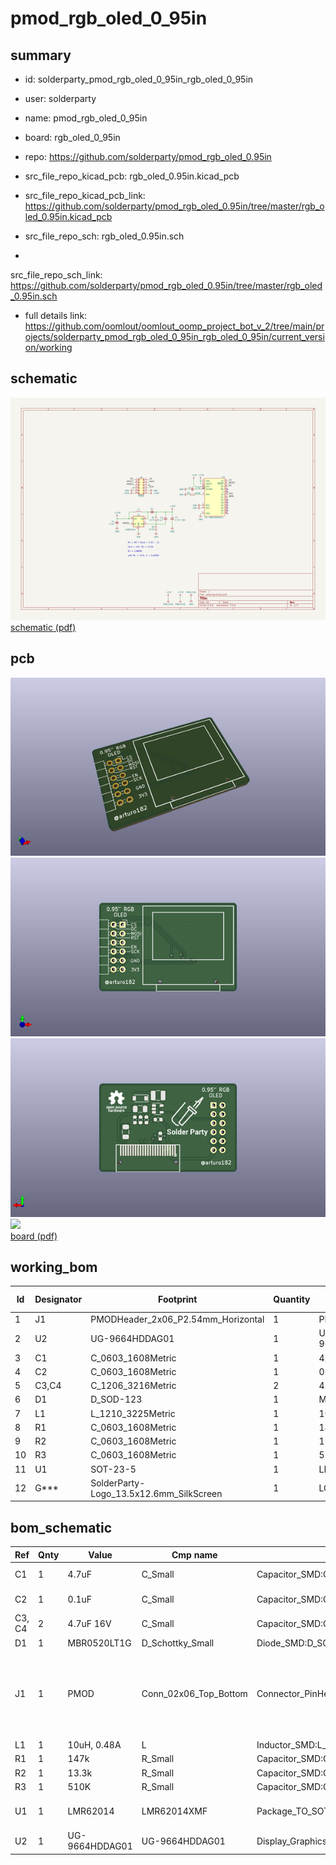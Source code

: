 # pmod_rgb_oled_0_95in
 
## summary 
* id: solderparty_pmod_rgb_oled_0_95in_rgb_oled_0_95in
* user: solderparty
* name: pmod_rgb_oled_0_95in
* board: rgb_oled_0_95in
* repo: https://github.com/solderparty/pmod_rgb_oled_0.95in
* src_file_repo_kicad_pcb: rgb_oled_0.95in.kicad_pcb
* src_file_repo_kicad_pcb_link: https://github.com/solderparty/pmod_rgb_oled_0.95in/tree/master/rgb_oled_0.95in.kicad_pcb


* src_file_repo_sch: rgb_oled_0.95in.sch
*
 src_file_repo_sch_link: https://github.com/solderparty/pmod_rgb_oled_0.95in/tree/master/rgb_oled_0.95in.sch
* full details link: https://github.com/oomlout/oomlout_oomp_project_bot_v_2/tree/main/projects/solderparty_pmod_rgb_oled_0_95in_rgb_oled_0_95in/current_version/working  

## schematic  
![](working_schematic_600.png)  
[schematic (pdf)](working_schematic.pdf)  

## pcb  
![](working_3d_600.png) 
![](working_3d_front_600.png)  
![](working_3d_back_600.png)  
![](working_600.png)  
[board (pdf)](working.pdf)  

## working_bom
| Id | Designator | Footprint | Quantity | Designation | Supplier and ref |  | None | 
| --- | --- | --- | --- | --- | --- | --- | --- | 
| 1 | J1 | PMODHeader_2x06_P2.54mm_Horizontal | 1 | PMOD |  |  | [''] | 
| 2 | U2 | UG-9664HDDAG01 | 1 | UG-9664HDDAG01 |  |  | [''] | 
| 3 | C1 | C_0603_1608Metric | 1 | 4.7uF |  |  | [''] | 
| 4 | C2 | C_0603_1608Metric | 1 | 0.1uF |  |  | [''] | 
| 5 | C3,C4 | C_1206_3216Metric | 2 | 4.7uF 16V |  |  | [''] | 
| 6 | D1 | D_SOD-123 | 1 | MBR0520LT1G |  |  | [''] | 
| 7 | L1 | L_1210_3225Metric | 1 | 10uH, 0.48A |  |  | [''] | 
| 8 | R1 | C_0603_1608Metric | 1 | 147k |  |  | [''] | 
| 9 | R2 | C_0603_1608Metric | 1 | 13.3k |  |  | [''] | 
| 10 | R3 | C_0603_1608Metric | 1 | 510K |  |  | [''] | 
| 11 | U1 | SOT-23-5 | 1 | LMR62014 |  |  | [''] | 
| 12 | G*** | SolderParty-Logo_13.5x12.6mm_SilkScreen | 1 | LOGO |  |  | [''] | 


## bom_schematic
| Ref | Qnty | Value | Cmp name | Footprint | Description | Vendor | DNP | 
| --- | --- | --- | --- | --- | --- | --- | --- | 
| C1 | 1 | 4.7uF | C_Small | Capacitor_SMD:C_0603_1608Metric | Unpolarized capacitor, small symbol |  |  | 
| C2 | 1 | 0.1uF | C_Small | Capacitor_SMD:C_0603_1608Metric | Unpolarized capacitor, small symbol |  |  | 
| C3, C4 | 2 | 4.7uF 16V | C_Small | Capacitor_SMD:C_1206_3216Metric | Unpolarized capacitor, small symbol |  |  | 
| D1 | 1 | MBR0520LT1G | D_Schottky_Small | Diode_SMD:D_SOD-123 | Schottky diode, small symbol |  |  | 
| J1 | 1 | PMOD | Conn_02x06_Top_Bottom | Connector_PinHeader_2.54mm_Extra:PMODHeader_2x06_P2.54mm_Horizontal | Generic connector, double row, 02x06, top/bottom pin numbering scheme (row 1: 1...pins_per_row, row2: pins_per_row+1 ... num_pins), script generated (kicad-library-utils/schlib/autogen/connector/) |  |  | 
| L1 | 1 | 10uH, 0.48A | L | Inductor_SMD:L_1210_3225Metric | Inductor |  |  | 
| R1 | 1 | 147k | R_Small | Capacitor_SMD:C_0603_1608Metric | Resistor, small symbol |  |  | 
| R2 | 1 | 13.3k | R_Small | Capacitor_SMD:C_0603_1608Metric | Resistor, small symbol |  |  | 
| R3 | 1 | 510K | R_Small | Capacitor_SMD:C_0603_1608Metric | Resistor, small symbol |  |  | 
| U1 | 1 | LMR62014 | LMR62014XMF | Package_TO_SOT_SMD:SOT-23-5 | 1.4A, 20Vout Step-Up Voltage Regulator, 1.6MHz Frequency, SOT-23-5 |  |  | 
| U2 | 1 | UG-9664HDDAG01 | UG-9664HDDAG01 | Display_Graphics_Extra:UG-9664HDDAG01 |  |  |  | 



